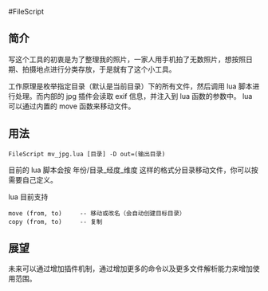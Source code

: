 #FileScript

## 简介

写这个工具的初衷是为了整理我的照片，一家人用手机拍了无数照片，想按照日期、拍摄地点进行分类存放，于是就有了这个小工具。

工作原理是枚举指定目录（默认是当前目录）下的所有文件，然后调用 lua 脚本进行处理。而内部的 jpg 插件会读取 exif 信息，并注入到 lua 函数的参数中。
lua 可以通过内置的 move 函数来移动文件。

## 用法

	FileScript mv_jpg.lua [目录] -D out=(输出目录) 

目前的 lua 脚本会按 年份/目录_经度_维度 这样的格式分目录移动文件，你可以按需要自己定义。 

lua 目前支持 
	
	move (from, to)		-- 移动或改名（会自动创建目标目录）
	copy (from, to)		-- 复制

## 展望
未来可以通过增加插件机制，通过增加更多的命令以及更多文件解析能力来增加使用范围。